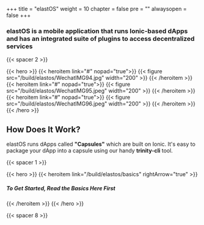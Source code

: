 
+++
title = "elastOS"
weight = 10
chapter = false
pre = ""
alwaysopen = false
+++

### elastOS is a mobile application that runs Ionic-based dApps and has an integrated suite of plugins to access decentralized services

{{< spacer 2 >}}

{{< hero >}}
    {{< heroitem link="#" nopad="true">}}
        {{< figure src="/build/elastos/WechatIMG94.jpg" width="200" >}}
    {{< /heroitem >}}
    {{< heroitem link="#" nopad="true">}}
        {{< figure src="/build/elastos/WechatIMG95.jpeg" width="200" >}}
    {{< /heroitem >}}
    {{< heroitem link="#" nopad="true">}}
        {{< figure src="/build/elastos/WechatIMG96.jpeg" width="200" >}}
    {{< /heroitem >}}
{{< /hero >}}

## How Does It Work?

elastOS runs dApps called **"Capsules"** which are built on Ionic. It's easy to package your dApp into a capsule 
using our handy **trinity-cli** tool.  

{{< spacer 1 >}}

{{< hero >}}
    {{< heroitem link="/build/elastos/basics" rightArrow="true" >}}
        <h5>To Get Started, Read the Basics Here First</h5>
    {{< /heroitem >}}
{{< /hero >}}

{{< spacer 8 >}}
